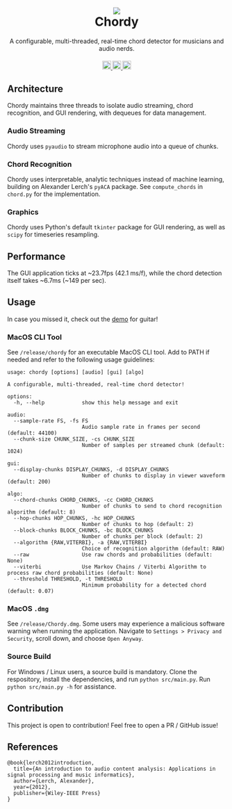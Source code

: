 <h1 align="center">
  <div align="center">
    <a href="https://youtube.com/watch?v=-3eEzzKrywo" target="_blank">
      <img src="https://img.youtube.com/vi/-3eEzzKrywo/0.jpg">
    </a>
  </div>
  Chordy
  <br>
</h1>

<p align="center">
  A configurable, multi-threaded, real-time chord detector for musicians and audio nerds.
</p>


<h4 align="center">
  <a href="https://opensource.org/licenses/Apache-2.0" target="_blank">
    <img src="https://img.shields.io/badge/MIT-blue.svg?label=license" alt="license" style="height: 20px;">
  </a>
  <a href="[https://youtube.com/watch?v=-3eEzzKrywo](http://makeapullrequest.com)" target="_blank">
    <img src="https://img.shields.io/badge/PRs-welcome-brightgreen.svg?style=shields" alt="pr" style="height: 20px;">
  </a>
  <a href="https://youtube.com/watch?v=-3eEzzKrywo" target="_blank">
    <img src="https://img.shields.io/badge/youtube-d95652.svg?logo=youtube" alt="youtube" style="height: 20px;">
  </a>
</h4>

## Architecture
Chordy maintains three threads to isolate audio streaming, chord recognition, and GUI rendering, with dequeues for data management.

### Audio Streaming
Chordy uses `pyaudio` to stream microphone audio into a queue of chunks. 

### Chord Recognition
Chordy uses interpretable, analytic techniques instead of machine learning, building on Alexander Lerch's `pyACA` package. See `compute_chords` in `chord.py` for the implementation.

### Graphics
Chordy uses Python's default `tkinter` package for GUI rendering, as well as `scipy` for timeseries resampling. 

## Performance
The GUI application ticks at ~23.7fps (42.1 ms/f), while the chord detection itself takes ~6.7ms (~149 per sec). 

## Usage
In case you missed it, check out the [demo](https://youtube.com/watch?v=-3eEzzKrywo) for guitar!
### MacOS CLI Tool
See `/release/chordy` for an executable MacOS CLI tool. Add to PATH if needed and refer to the following usage guidelines:
```
usage: chordy [options] [audio] [gui] [algo]

A configurable, multi-threaded, real-time chord detector!

options:
  -h, --help            show this help message and exit

audio:
  --sample-rate FS, -fs FS
                        Audio sample rate in frames per second (default: 44100)
  --chunk-size CHUNK_SIZE, -cs CHUNK_SIZE
                        Number of samples per streamed chunk (default: 1024)

gui:
  --display-chunks DISPLAY_CHUNKS, -d DISPLAY_CHUNKS
                        Number of chunks to display in viewer waveform (default: 200)

algo:
  --chord-chunks CHORD_CHUNKS, -cc CHORD_CHUNKS
                        Number of chunks to send to chord recognition algorithm (default: 8)
  --hop-chunks HOP_CHUNKS, -hc HOP_CHUNKS
                        Number of chunks to hop (default: 2)
  --block-chunks BLOCK_CHUNKS, -bc BLOCK_CHUNKS
                        Number of chunks per block (default: 2)
  --algorithm {RAW,VITERBI}, -a {RAW,VITERBI}
                        Choice of recognition algorithm (default: RAW)
  --raw                 Use raw chords and probabilities (default: None)
  --viterbi             Use Markov Chains / Viterbi Algorithm to process raw chord probabilities (default: None)
  --threshold THRESHOLD, -t THRESHOLD
                        Minimum probability for a detected chord (default: 0.07)
```
### MacOS `.dmg`
See `/release/Chordy.dmg`. Some users may experience a malicious software warning when running the application. Navigate to `Settings > Privacy and Security`, scroll down, and choose `Open Anyway`. 

### Source Build
For Windows / Linux users, a source build is mandatory. Clone the respository, install the dependencies, and run `python src/main.py`. Run `python src/main.py -h` for assistance.

## Contribution
This project is open to contribution! Feel free to open a PR / GitHub issue!

## References
```
@book{lerch2012introduction,
  title={An introduction to audio content analysis: Applications in signal processing and music informatics},
  author={Lerch, Alexander},
  year={2012},
  publisher={Wiley-IEEE Press}
}
``````
